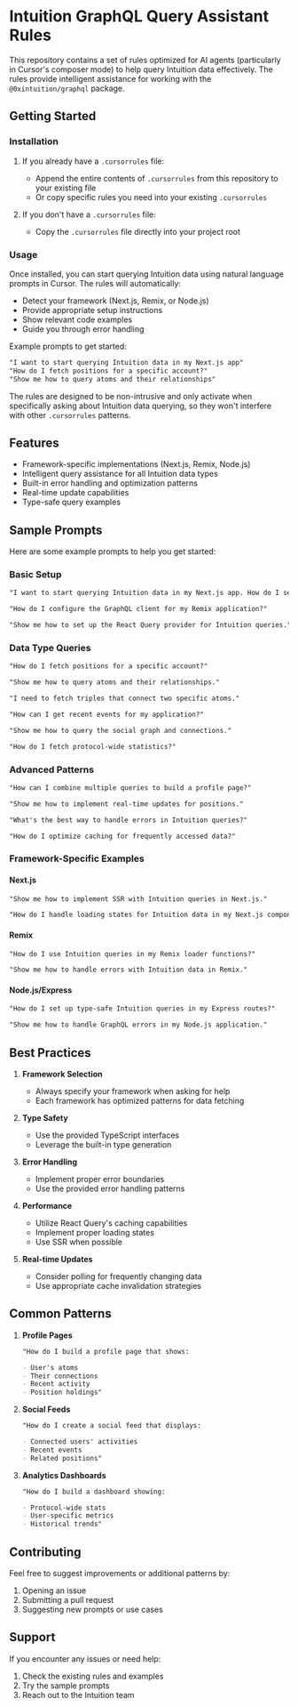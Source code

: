 # Intuition GraphQL Query Assistant Rules

This repository contains a set of rules optimized for AI agents (particularly in Cursor's composer mode) to help query Intuition data effectively. The rules provide intelligent assistance for working with the `@0xintuition/graphql` package.

## Getting Started

### Installation

1. If you already have a `.cursorrules` file:

   - Append the entire contents of `.cursorrules` from this repository to your existing file
   - Or copy specific rules you need into your existing `.cursorrules`

2. If you don't have a `.cursorrules` file:
   - Copy the `.cursorrules` file directly into your project root

### Usage

Once installed, you can start querying Intuition data using natural language prompts in Cursor. The rules will automatically:

- Detect your framework (Next.js, Remix, or Node.js)
- Provide appropriate setup instructions
- Show relevant code examples
- Guide you through error handling

Example prompts to get started:

```markdown
"I want to start querying Intuition data in my Next.js app"
"How do I fetch positions for a specific account?"
"Show me how to query atoms and their relationships"
```

The rules are designed to be non-intrusive and only activate when specifically asking about Intuition data querying, so they won't interfere with other `.cursorrules` patterns.

## Features

- Framework-specific implementations (Next.js, Remix, Node.js)
- Intelligent query assistance for all Intuition data types
- Built-in error handling and optimization patterns
- Real-time update capabilities
- Type-safe query examples

## Sample Prompts

Here are some example prompts to help you get started:

### Basic Setup

```markdown
"I want to start querying Intuition data in my Next.js app. How do I set this up?"
```

```markdown
"How do I configure the GraphQL client for my Remix application?"
```

```markdown
"Show me how to set up the React Query provider for Intuition queries."
```

### Data Type Queries

```markdown
"How do I fetch positions for a specific account?"
```

```markdown
"Show me how to query atoms and their relationships."
```

```markdown
"I need to fetch triples that connect two specific atoms."
```

```markdown
"How can I get recent events for my application?"
```

```markdown
"Show me how to query the social graph and connections."
```

```markdown
"How do I fetch protocol-wide statistics?"
```

### Advanced Patterns

```markdown
"How can I combine multiple queries to build a profile page?"
```

```markdown
"Show me how to implement real-time updates for positions."
```

```markdown
"What's the best way to handle errors in Intuition queries?"
```

```markdown
"How do I optimize caching for frequently accessed data?"
```

### Framework-Specific Examples

#### Next.js

```markdown
"Show me how to implement SSR with Intuition queries in Next.js."
```

```markdown
"How do I handle loading states for Intuition data in my Next.js components?"
```

#### Remix

```markdown
"How do I use Intuition queries in my Remix loader functions?"
```

```markdown
"Show me how to handle errors with Intuition data in Remix."
```

#### Node.js/Express

```markdown
"How do I set up type-safe Intuition queries in my Express routes?"
```

```markdown
"Show me how to handle GraphQL errors in my Node.js application."
```

## Best Practices

1. **Framework Selection**

   - Always specify your framework when asking for help
   - Each framework has optimized patterns for data fetching

2. **Type Safety**

   - Use the provided TypeScript interfaces
   - Leverage the built-in type generation

3. **Error Handling**

   - Implement proper error boundaries
   - Use the provided error handling patterns

4. **Performance**

   - Utilize React Query's caching capabilities
   - Implement proper loading states
   - Use SSR when possible

5. **Real-time Updates**
   - Consider polling for frequently changing data
   - Use appropriate cache invalidation strategies

## Common Patterns

1. **Profile Pages**

   ```markdown
   "How do I build a profile page that shows:

   - User's atoms
   - Their connections
   - Recent activity
   - Position holdings"
   ```

2. **Social Feeds**

   ```markdown
   "How do I create a social feed that displays:

   - Connected users' activities
   - Recent events
   - Related positions"
   ```

3. **Analytics Dashboards**

   ```markdown
   "How do I build a dashboard showing:

   - Protocol-wide stats
   - User-specific metrics
   - Historical trends"
   ```

## Contributing

Feel free to suggest improvements or additional patterns by:

1. Opening an issue
2. Submitting a pull request
3. Suggesting new prompts or use cases

## Support

If you encounter any issues or need help:

1. Check the existing rules and examples
2. Try the sample prompts
3. Reach out to the Intuition team
